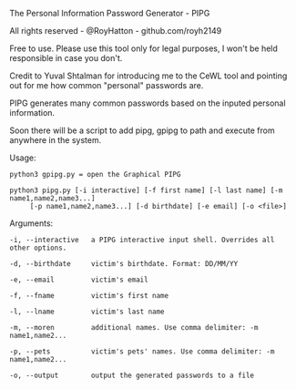 The Personal Information Password Generator - PIPG

All rights reserved - @RoyHatton - github.com/royh2149

Free to use. Please use this tool only for legal purposes, I won't be held responsible in case you don't.

Credit to Yuval Shtalman for introducing me to the CeWL tool and pointing out for me how common "personal" passwords are.

PIPG generates many common passwords based on the inputed personal information.

Soon there will be a script to add pipg, gpipg to path and execute from anywhere in the system.

Usage:

    python3 gpipg.py = open the Graphical PIPG
    
    python3 pipg.py [-i interactive] [-f first name] [-l last name] [-m name1,name2,name3...] 
         [-p name1,name2,name3...] [-d birthdate] [-e email] [-o <file>]

Arguments:

    -i, --interactive   a PIPG interactive input shell. Overrides all other options.
    
    -d, --birthdate     victim's birthdate. Format: DD/MM/YY
    
    -e, --email         victim's email
    
    -f, --fname         victim's first name
    
    -l, --lname         victim's last name
    
    -m, --moren         additional names. Use comma delimiter: -m name1,name2...
    
    -p, --pets          victim's pets' names. Use comma delimiter: -m name1,name2...
    
    -o, --output        output the generated passwords to a file
